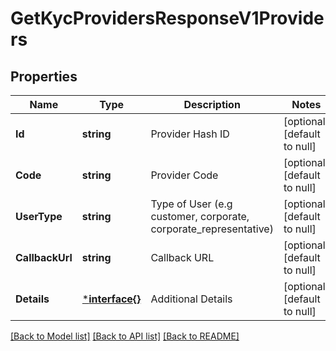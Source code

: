# GetKycProvidersResponseV1Providers

## Properties
Name | Type | Description | Notes
------------ | ------------- | ------------- | -------------
**Id** | **string** | Provider Hash ID | [optional] [default to null]
**Code** | **string** | Provider Code | [optional] [default to null]
**UserType** | **string** | Type of User (e.g customer, corporate, corporate_representative) | [optional] [default to null]
**CallbackUrl** | **string** | Callback URL | [optional] [default to null]
**Details** | [***interface{}**](interface{}.md) | Additional Details | [optional] [default to null]

[[Back to Model list]](../README.md#documentation-for-models) [[Back to API list]](../README.md#documentation-for-api-endpoints) [[Back to README]](../README.md)

